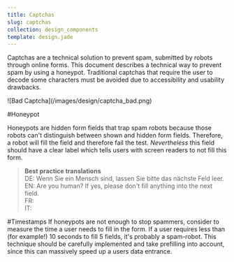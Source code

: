 ```yaml
---
title: Captchas
slug: captchas
collection: design_components
template: design.jade
---
```

Captchas are a technical solution to prevent spam, submitted by robots through online forms. This document describes a technical way to prevent spam by using a honeypot.
Traditional captchas that require the user to decode some characters must be avoided due to accessibility and usability drawbacks.

<span style="display: block; max-width: 400px;" >
![Bad Captcha](/images/design/captcha_bad.png)
</span>

#Honeypot

Honeypots are hidden form fields that trap spam robots because those robots can't distinguish between shown and hidden form fields. Therefore, a robot will fill the field and therefore fail the test. *Nevertheless* this field should have a clear label which tells users with screen readers to not fill this form.
>**Best practice translations**  
DE: Wenn Sie ein Mensch sind, lassen Sie bitte das nächste Feld leer.  
EN: Are you human? If yes, please don't fill anything into the next field.  
FR:  
IT:  

#Timestamps
If honeypots are not enough to stop spammers, consider to measure the time a user needs to fill in the form. If a user requires less than (for example!) 10 seconds to fill 5 fields, it's probably a spam-robot. This technique should be carefully implemented and take prefilling into account, since this can massively speed up a users data entrance.
